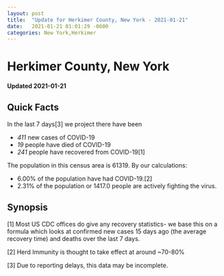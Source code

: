 ```yaml
---
layout: post
title:  "Update for Herkimer County, New York - 2021-01-21"
date:   2021-01-21 01:01:29 -0600
categories: New York,Herkimer
---
```


# Herkimer County, New York
#### Updated 2021-01-21

## Quick Facts

In the last 7 days[3] we project there have been
- *411* new cases of COVID-19
- *19* people have died of COVID-19
- *241* people have recovered from COVID-19[1]

The population in this census area is 61319. By our calculations:
- 6.00% of the population have had COVID-19.[2]
- 2.31% of the population or 1417.0 people are actively fighting the virus.

## Synopsis




[1] Most US CDC offices do give any recovery statistics- we base this on a formula which looks at confirmed new cases
15 days ago (the average recovery time) and deaths over the last 7 days.

[2] Herd Immunity is thought to take effect at around ~70-80%

[3] Due to reporting delays, this data may be incomplete.
 
    